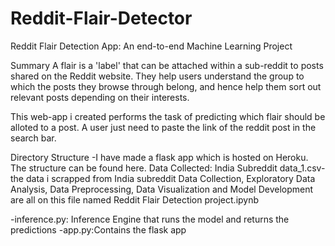# Reddit-Flair-Detector
Reddit Flair Detection App: An end-to-end Machine Learning Project

Summary
A flair is a 'label' that can be attached within a sub-reddit to posts shared on the Reddit website. They help users understand the group to which the posts they browse through belong, and hence help them sort out relevant posts depending on their interests.

This web-app i created performs the task of predicting which flair should be alloted to a post. A user just need to paste the link of the reddit post in the search bar. 

Directory Structure
-I have made a flask app which is hosted on Heroku. The structure can be found here.
Data Collected: India Subreddit data_1.csv-the data i scrapped from India subreddit
Data Collection, Exploratory Data Analysis, Data Preprocessing, Data Visualization and Model Development are all on this file named Reddit Flair Detection project.ipynb

-inference.py: Inference Engine that runs the model and returns the predictions
-app.py:Contains the flask app
